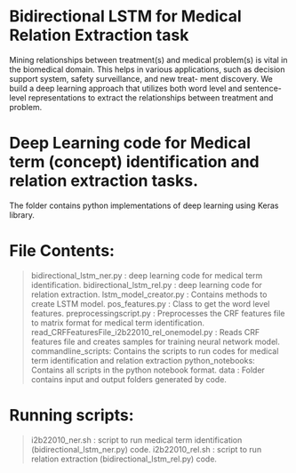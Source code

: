 Bidirectional LSTM for Medical Relation Extraction task
===================================================================
Mining relationships between treatment(s) and medical problem(s)
is vital in the biomedical domain. This helps in various applications,
such as decision support system, safety surveillance, and new treat-
ment discovery. We build a deep learning approach that utilizes
both word level and sentence-level representations to extract the
relationships between treatment and problem.


Deep Learning code for Medical term (concept) identification and relation extraction tasks.
======================================================================================

The folder contains python implementations of deep learning using Keras library.

File Contents:
=========================================

> bidirectional_lstm_ner.py : deep learning code for medical term identification. 
> bidirectional_lstm_rel.py : deep learning code for relation extraction. 
> lstm_model_creator.py : Contains methods to create LSTM model.
> pos_features.py : Class to get the word level features.
> preprocessingscript.py : Preprocesses the CRF features file to matrix format for medical term identification.
> read_CRFFeaturesFile_i2b22010_rel_onemodel.py : Reads CRF features file and creates samples for training neural network model.
> commandline_scripts: Contains the scripts to run codes for medical term identification and relation extraction
> python_notebooks: Contains all scripts in the python notebook format.
> data : Folder contains input and output folders generated by code.

Running scripts:
===================================
> i2b22010_ner.sh : script to run medical term identification (bidirectional_lstm_ner.py) code.
> i2b22010_rel.sh : script to run relation extraction (bidirectional_lstm_rel.py) code.


